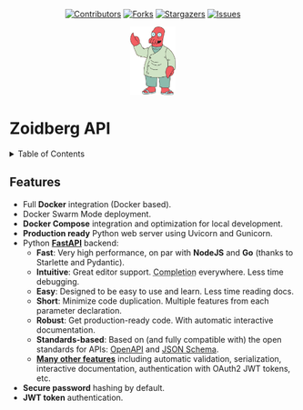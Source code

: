 <!-- Inspo for creating a great README -->
<!-- https://github.com/othneildrew/Best-README-Template/tree/master#readme-top -->


<!-- Create anchor for "back to top" links -->
<a name="readme-top"></a>

<!-- PROJECT SHIELDS -->
<div align="center">
   
[![Contributors][contributors-shield]][contributors-url]
[![Forks][forks-shield]][forks-url]
[![Stargazers][stars-shield]][stars-url]
[![Issues][issues-shield]][issues-url]
</div>

<!-- PROJECT LOGO -->
<div align="center">
  <a href="https://github.com/jweisman11/fastapi-dev">
    <img src="images/zoidberg.png" alt="Zoidberg" width="80" height="120">
  </a>

</div>

# Zoidberg API



<!-- TABLE OF CONTENTS -->
<details>
  <summary>Table of Contents</summary>
  <ol>
    <li>
      <a href="#about-the-project">About The Project</a>
      <ul>
        <li><a href="#built-with">Built With</a></li>
      </ul>
    </li>
    <li>
      <a href="#getting-started">Getting Started</a>
      <ul>
        <li><a href="#prerequisites">Prerequisites</a></li>
        <li><a href="#installation">Installation</a></li>
      </ul>
    </li>
    <li><a href="#usage">Usage</a></li>
    <li><a href="#roadmap">Roadmap</a></li>
    <li><a href="#contributing">Contributing</a></li>
    <li><a href="#license">License</a></li>
    <li><a href="#contact">Contact</a></li>
    <li><a href="#acknowledgments">Acknowledgments</a></li>
  </ol>
</details>

## Features

* Full **Docker** integration (Docker based).
* Docker Swarm Mode deployment.
* **Docker Compose** integration and optimization for local development.
* **Production ready** Python web server using Uvicorn and Gunicorn.
* Python <a href="https://github.com/tiangolo/fastapi" class="external-link" target="_blank">**FastAPI**</a> backend:
    * **Fast**: Very high performance, on par with **NodeJS** and **Go** (thanks to Starlette and Pydantic).
    * **Intuitive**: Great editor support. <abbr title="also known as auto-complete, autocompletion, IntelliSense">Completion</abbr> everywhere. Less time debugging.
    * **Easy**: Designed to be easy to use and learn. Less time reading docs.
    * **Short**: Minimize code duplication. Multiple features from each parameter declaration.
    * **Robust**: Get production-ready code. With automatic interactive documentation.
    * **Standards-based**: Based on (and fully compatible with) the open standards for APIs: <a href="https://github.com/OAI/OpenAPI-Specification" class="external-link" target="_blank">OpenAPI</a> and <a href="http://json-schema.org/" class="external-link" target="_blank">JSON Schema</a>.
    * <a href="https://fastapi.tiangolo.com/features/" class="external-link" target="_blank">**Many other features**</a> including automatic validation, serialization, interactive documentation, authentication with OAuth2 JWT tokens, etc.
* **Secure password** hashing by default.
* **JWT token** authentication.







<!-- MARKDOWN LINKS & IMAGES -->
<!-- https://www.markdownguide.org/basic-syntax/#reference-style-links -->
[contributors-shield]: https://img.shields.io/github/contributors/jweisman11/fastapi-dev.svg?style=for-the-badge
[contributors-url]: https://github.com/jweisman11/fastapi-dev/graphs/contributors
[forks-shield]: https://img.shields.io/github/forks/jweisman11/fastapi-dev.svg?style=for-the-badge
[forks-url]: https://github.com/jweisman11/fastapi-dev/network/members
[stars-shield]: https://img.shields.io/github/stars/jweisman11/fastapi-dev.svg?style=for-the-badge
[stars-url]: https://github.com/jweisman11/fastapi-dev/stargazers
[issues-shield]: https://img.shields.io/github/issues/jweisman11/fastapi-dev.svg?style=for-the-badge
[issues-url]: "https://github.com/jweisman11/fastapi-dev/issues"
